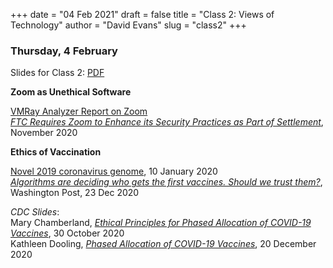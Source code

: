 +++
date = "04 Feb 2021"
draft = false
title = "Class 2: Views of Technology"
author = "David Evans"
slug = "class2"
+++

### Thursday, 4 February


Slides for Class 2: [PDF](https://www.dropbox.com/s/jroox7ybrvripn1/class2-post.pdf?dl=0)

**Zoom as Unethical Software**

[VMRay Analyzer Report on Zoom](https://www.vmray.com/analyses/c270ac7d529a-4/report/overview.html)  
[_FTC Requires Zoom to Enhance its Security Practices as Part of Settlement_](https://www.ftc.gov/news-events/press-releases/2020/11/ftc-requires-zoom-enhance-its-security-practices-part-settlement), November 2020

**Ethics of Vaccination**

[Novel 2019 coronavirus genome](https://virological.org/t/novel-2019-coronavirus-genome/319/9), 10 January 2020  
[_Algorithms are deciding who gets the first vaccines. Should we trust them?_](https://www.washingtonpost.com/technology/2020/12/23/covid-vaccine-algorithm-failure/), Washington Post, 23 Dec 2020

_CDC Slides_:  
Mary Chamberland, [_Ethical Principles for Phased
Allocation of COVID-19 Vaccines_](https://www.cdc.gov/vaccines/acip/meetings/downloads/slides-2020-10/COVID-Chamberland.pdf), 30&nbsp;October&nbsp;2020  
Kathleen Dooling, [_Phased Allocation of COVID-19 Vaccines_](https://www.cdc.gov/vaccines/acip/meetings/downloads/slides-2020-12/slides-12-20/02-COVID-Dooling.pdf), 20 December 2020

